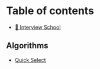 # Table of contents

* [🏫 Interview School](README.md)

## Algorithms

* [Quick Select](algorithms/quick-select.md)

